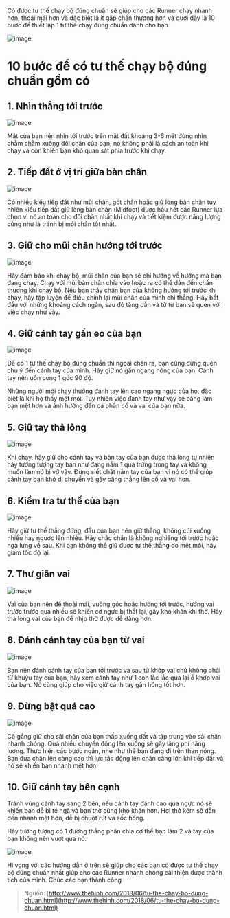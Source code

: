 Có được tư thế chạy bộ đúng chuẩn sẽ giúp cho các Runner chạy nhanh hơn, thoải mái hơn và đặc biệt là ít gặp chấn thương hơn và dưới đây là 10 bước để thiết lập 1 tư thế chạy đúng chuẩn dành cho bạn.

![image](https://raw.githubusercontent.com/duccipline/journal/master/documents/Images/tu-the-chay-bo.jpg)

# 10 bước để có tư thế chạy bộ đúng chuẩn gồm có

## 1. Nhìn thẳng tới trước

![image](https://github.com/duccipline/journal/blob/master/documents/Images/tu-the-chay-bo-dung-chuan-101.jpg?raw=true)

Mắt của bạn nên nhìn tới trước trên mặt đất khoảng 3-6 mét đừng nhìn chằm chằm xuống đôi chân của bạn, nó không phải là cách an toàn khi chạy và còn khiến bạn khó quan sát phía trước khi chạy.  

## 2. Tiếp đất ở vị trí giữa bàn chân

![image](https://github.com/duccipline/journal/blob/master/documents/Images/tu-the-chay-bo-dung-chuan-42.jpg?raw=true)

Có nhiều kiểu tiếp đất như mũi chân, gót chân hoặc giữ lòng bàn chân tuy nhiên kiểu tiếp đất giữ lòng bàn chân (Midfoot) được hầu hết các Runner lựa chọn vì nó an toàn cho đôi chân nhất khi chạy và tiết kiệm được năng lượng cũng như là tránh bị mỏi chân tốt nhất.  

## 3. Giữ cho mũi chân hướng tới trước

![image](https://github.com/duccipline/journal/blob/master/documents/Images/tu-the-chay-bo-dung-chuan-13.jpg?raw=true)

Hãy đảm bảo khi chạy bộ, mũi chân của bạn sẽ chỉ hướng về hướng mà bạn đang chạy. Chạy với mũi bàn chân chỉa vào hoặc ra có thể dẫn đến chấn thương khi chạy bộ. Nếu bạn thấy chân bạn của không hướng tới trước khi chạy, hãy tập luyện để điều chỉnh lại mũi chân của mình chỉ thẳng. Hãy bắt đầu với những khoảng cách ngắn, sau đó tăng dần và từ từ bạn sẽ quen với việc chạy như vậy.  

## 4. Giữ cánh tay gần eo của bạn

![image](https://github.com/duccipline/journal/blob/master/documents/Images/tu-the-chay-bo-dung-chuan-54.jpg?raw=true)

Để có 1 tư thế chạy bộ đúng chuẩn thì ngoài chân ra, bạn cũng đừng quên chú ý đến cánh tay của mình. Hãy giữ nó gần ngang hông của bạn. Cánh tay nên uốn cong 1 góc 90 độ.  

Những người mới chạy thường đánh tay lên cao ngang ngực của họ, đặc biệt là khi họ thấy mệt mỏi. Tuy nhiên việc đánh tay như vậy sẽ càng làm bạn mệt hơn và ảnh hưởng đến cả phần cổ và vai của bạn nữa.  

## 5. Giữ tay thả lỏng

![image](https://github.com/duccipline/journal/blob/master/documents/Images/tu-the-chay-bo-dung-chuan-75.jpg?raw=true)

Khi chạy, hãy giữ cho cánh tay và bàn tay của bạn được thả lỏng tự nhiên hãy tưởng tượng tay bạn như đang nắm 1 quả trứng trong tay và không muốn làm nó bị vỡ vậy. Đừng siết chặt nắm tay của bạn vì nó có thể giúp cánh tay bạn khó di chuyển và gây căng thẳng lên cổ và vai hơn.  

## 6. Kiểm tra tư thế của bạn

![image](https://github.com/duccipline/journal/blob/master/documents/Images/tu-the-chay-bo-dung-chuan-86.jpg?raw=true)

Hãy giữ tư thế thẳng đứng, đầu của bạn nên giữ thẳng, không cúi xuống nhiều hay ngước lên nhiều. Hãy chắc chắn là không nghiêng tới trước hoặc ngả lưng về sau. Khi bạn không thể giữ được tư thế thẳng do mệt mỏi, hãy giảm tốc độ lại.  

## 7. Thư giãn vai

![image](https://github.com/duccipline/journal/blob/master/documents/Images/tu-the-chay-bo-dung-chuan-27.jpg?raw=true)

Vai của bạn nên để thoải mái, vuông góc hoặc hướng tới trước, hướng vai trước trước quá nhiều sẽ khiến cơ ngực bị thắt lại, gây khó khăn khi thở. Hãy thả long vai của bạn để nhịp thở được dễ dàng hơn.  

## 8. Đánh cánh tay của bạn từ vai

![image](https://github.com/duccipline/journal/blob/master/documents/Images/tu-the-chay-bo-dung-chuan-38.jpg?raw=true)

Bạn nên đánh cánh tay của bạn tới trước và sau từ khớp vai chứ không phải từ khuỷu tay của bạn, hãy xem cánh tay như 1 con lắc lắc qua lại ổ khớp vai của bạn. Nó cũng giúp cho việc giữ cánh tay gần hông tốt hơn.  

## 9. Đừng bật quá cao

![image](https://github.com/duccipline/journal/blob/master/documents/Images/tu-the-chay-bo-dung-chuan-69.jpg?raw=true)

Cố gắng giữ cho sải chân của bạn thấp xuống đất và tập trung vào sải chân nhanh chóng. Quá nhiều chuyển động lên xuống sẽ gây lãng phí năng lượng. Thực hiện các bước ngắn, nhẹ như thể bạn đang đi trên than nóng. Bạn đưa chân lên càng cao thì lực tác động lên chân càng lớn khi tiếp đất và nó sẽ khiến bạn nhanh mệt hơn.  

## 10. Giữ cánh tay bên cạnh

Tránh vùng cánh tay sang 2 bên, nếu cánh tay đánh cao qua ngực nó sẽ khiến bạn dễ bị té ngã và bạn thở cũng khó khăn hơn. Hơi thở kém sẽ dẫn đến nhanh mệt hơn, dễ bị chuột rút và sốc hông.  

Hãy tưởng tượng có 1 đường thẳng phân chia cơ thể bạn làm 2 và tay của bạn không nên vượt qua nó.  

![image](https://github.com/duccipline/journal/blob/master/documents/Images/tu-the-chay-bo-dung-chuan-910.jpg?raw=true)

Hi vọng với các hướng dẫn ở trên sẽ giúp cho các bạn có được tư thế chạy bộ đúng chuẩn  nhất giúp cho các Runner nhanh chóng cải thiện được thành tích của mình. Chúc các bạn thành công  

> Nguồn: [http://www.thehinh.com/2018/06/tu-the-chay-bo-dung-chuan.html](http://www.thehinh.com/2018/06/tu-the-chay-bo-dung-chuan.html)